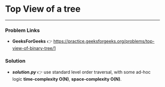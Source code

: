 # Top View of a tree

---

### Problem Links
- **__GeeksForGeeks__** :point_right: https://practice.geeksforgeeks.org/problems/top-view-of-binary-tree/1

### Solution
- **_solution.py_** :point_right: use standard level order traversal, with some ad-hoc logic **time-complexity O(N)**, **space-complexity O(N)**.

